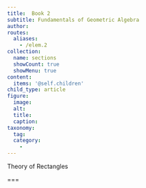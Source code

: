 ```yaml
---
title:  Book 2
subtitle: Fundamentals of Geometric Algebra
author:
routes:
  aliases:
    - /elem.2
collection:
  name: sections
  showCount: true
  showMenu: true
content:
  items: '@self.children'
child_type: article
figure:
  image:
  alt:
  title:
  caption:
taxonomy:
  tag:
  category:
    - 
---
```


Theory of Rectangles

===


